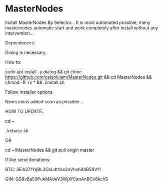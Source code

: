 # MasterNodes

Install MasterNodes By Selector... It is most automated possible, meny masternodes automatic start and work completely after install without any intervention...

Dependences:

Dialog is necessary.

How to:

sudo apt install -y dialog && git clone https://github.com/celsoluism/MasterNodes.git && cd MasterNodes && chmod -R +x * && ./install.sh

Follow installer options.

News coins added soon as possible...

HOW TO UPDATE:

cd ~

./rebase.sh

OR

cd ~/MasterNodes && git pull origin master



If like send donations:

BTC: 3Eih37fYqRL3CkLdtYas3nVhsh84B5RVf1

GIN: GS8vBa53PukMAdeV3WjXfCanAnBCv8kchS

